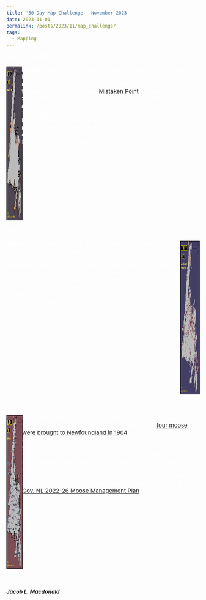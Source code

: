 ```yaml
---
title: '30 Day Map Challenge - November 2023'
date: 2023-11-01
permalink: /posts/2023/11/map_challenge/
tags:
  - Mapping 
---
```


_**<span style="color: white;">DAY 1 - POINTS</span>**_

<html>
  <head>
    <title><span style="color: white;">DAY 1 - POINTS</span></title>
  </head>
  <style>
  .container {
    display: flex;
    align-items: left;
    justify-content: left;
  }
  
  img {
    max-width: 100%;
    max-height:100%;
    float: left;
  }
  
  .image {
    flex-shrink: 0;
  }
  
  .text {
    font-size: 15px;
    padding-left: 20px;
    padding-bottom: 30%;
    float: left;
  }
  </style>
  <body>
    <div class="container">
      <div class="image">
        <img style="margin: 3px 12px 3px 0px; border:1px solid black;" src="/images/Blogs/Map_Challenge2023/1 - Points.jpeg" height="400" width="400" />
      </div>
      <div class="text">
        <span style="color: white; font-weight:bold; font-size:17px;">Points:</span> <span style="color: white; font-size:15px;">Here, we have a map of all populated places on the island of Newfoundland which have "Point" in their name. While not an inhabited settlement, and not shown here, by far the most famous 'Point' is likely to be <a href="https://whc.unesco.org/en/list/1497/" target="_blank">Mistaken Point</a> (Furthest Cape to the South-East). Here, for many years, sailors were often fatally <i>mistaken</i> in their navigation due to weather and visibility. Thinking they had made it to the inhabited and navigable Cape Race, they would turn northwards and straight into the fog-masked cliffs. Mistaken Point is home to the worlds oldest fossils of complex organisms and about 600 km away from the Titanic's final resting place, being the receiver of the distress call.</span>
      </div>
    </div>
  </body>
</html>


_**<span style="color: white;">DAY 2 - LINES</span>**_
&nbsp;

<html>
  <head>
    <title><span style="color: white;">DAY 2 - LINES</span></title>
  </head>
  <style>
  .container {
    display: flex;
    align-items: left;
    justify-content: left;
  }
  
  img {
    max-width: 100%;
    max-height:100%;
    float: left;
  }

  .image {
    flex-shrink: 0;
  }
  
  .text {
    font-size: 15px;
    padding-left: 20px;
    padding-bottom: 30%;
    float: left;
  }
  </style>
  <body>
    <div class="container">
      <div class="text">
        <span style="color: white; font-weight:bold; font-size:17px;">Lines:</span> <span style="color: white; font-size:15px;">The Trans-Canada Highway is one of the lifelines of the country, linking the east and west coast across approx. 7,500 km. Work on the route started around 1950, with the main road spanning all ten provinces and 905 km in Newfoundland itself. Probably the most well known sentiment many Canadians have with the TCH relates to Terry Fox's Marathon of Hope. In April 1980, he first dipped his prosthetic leg off the St. John's coast at Mile 0 and ran his way across Canada, changing the face of Cancer research and lives everywhere.</span>
      </div>
      <div class="image">
        <img style="margin: 3px 12px 3px 0px; border:1px solid black;" src="/images/Blogs/Map_Challenge2023/2 - Lines.jpeg" height="400" width="400" />
      </div>
    </div>
  </body>
</html>


_**<span style="color: white;">DAY 3 - POLYGONS</span>**_
&nbsp;

<html>
  <head>
    <title><span style="color: white;">DAY 3 - POLYGONS</span></title>
  </head>
  <style>
  .container {
    display: flex;
    align-items: left;
    justify-content: left;
  }
  
  img {
    max-width: 100%;
    max-height:100%;
    float: left;
  }

  .image {
    flex-shrink: 0;
  }
  
  .text {
    font-size: 15px;
    padding-left: 20px;
    padding-bottom: 30%;
    float: left;
  }
  </style>
  <body>
    <div class="container">
      <div class="image">
        <img style="margin: 3px 12px 3px 0px; border:1px solid black;" src="/images/Blogs/Map_Challenge2023/3 - Polygons.jpeg" height="400" width="400" />
      </div>
      <div class="text">
        <span style="color: white; font-weight:bold; font-size:17px;">Polygons:</span> <span style="color: white; font-size:15px;">The ever important Moose Management Areas of Newfoundland. Originally not native to the island, <a href="https://heritagenl.ca/discover/provincial-historic-commemorations-program-designations/introduction-of-moose-to-the-island-of-newfoundland/" target="_blank">four moose were brought to Newfoundland in 1904</a> and they’ve since exploded on the scene with over 120,000 in number now. They can be a bit daft, wandering onto the roads and into cities to eat what they can find and lick the road salt in the winter. Newfoundland has some of the highest density of moose around, and vehicle collisions are a major issue in the province with around 600 accidents a year, often fatal. Lots of resources and interventions go into moose management as seen by the <a href="https://www.gov.nl.ca/ffa/files/22282-Moose-Management-Report-July-12.pdf" target="_blank">Gov. NL 2022-26 Moose Management Plan</a>.</span>
      </div>
    </div>
  </body>
</html>

&nbsp;


_**Jacob L. Macdonald**_
